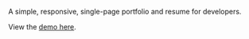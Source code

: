 A simple, responsive, single-page portfolio and resume for developers.

View the [demo here](https://dtl94.github.io/portfolio/).
